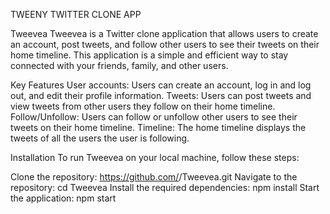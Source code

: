TWEENY TWITTER CLONE APP

Tweevea
Tweevea is a Twitter clone application that allows users to create an account, post tweets, and follow other users to see their tweets on their home timeline. This application is a simple and efficient way to stay connected with your friends, family, and other users.

Key Features
User accounts: Users can create an account, log in and log out, and edit their profile information.
Tweets: Users can post tweets and view tweets from other users they follow on their home timeline.
Follow/Unfollow: Users can follow or unfollow other users to see their tweets on their home timeline.
Timeline: The home timeline displays the tweets of all the users the user is following.

Installation
To run Tweevea on your local machine, follow these steps:

Clone the repository: https://github.com/<username>/Tweevea.git
Navigate to the repository: cd Tweevea
Install the required dependencies: npm install
Start the application: npm start
